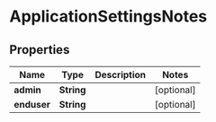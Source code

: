 

# ApplicationSettingsNotes


## Properties

| Name | Type | Description | Notes |
|------------ | ------------- | ------------- | -------------|
|**admin** | **String** |  |  [optional] |
|**enduser** | **String** |  |  [optional] |



